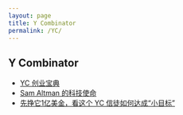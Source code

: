 ```yaml
---
layout: page
title: Y Combinator
permalink: /YC/
---
```




## Y Combinator

+ [YC 创业宝典](http://bitandliteracy.github.io/startup-playbook)
+ [Sam Altman 的科技使命](http://bitandliteracy.github.io/Sam-Altman)
+ [先挣它1亿美金，看这个 YC 信徒如何达成“小目标”](http://bitandliteracy.github.io/YC-believer)